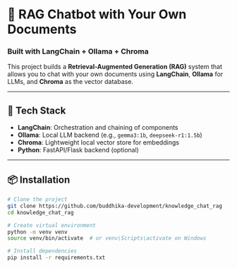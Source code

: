 # 🧠 RAG Chatbot with Your Own Documents  
### Built with LangChain + Ollama + Chroma

This project builds a **Retrieval-Augmented Generation (RAG)** system that allows you to chat with your own documents using **LangChain**, **Ollama** for LLMs, and **Chroma** as the vector database.

---

## 🚀 Tech Stack

- **LangChain**: Orchestration and chaining of components
- **Ollama**: Local LLM backend (e.g., `gemma3:1b`, `deepseek-r1:1.5b`)
- **Chroma**: Lightweight local vector store for embeddings
- **Python**: FastAPI/Flask backend (optional)

---

## 📦 Installation

```bash
# Clone the project
git clone https://github.com/buddhika-development/knowledge_chat_rag
cd knowledge_chat_rag

# Create virtual environment
python -m venv venv
source venv/bin/activate  # or venv\Scripts\activate on Windows

# Install dependencies
pip install -r requirements.txt
